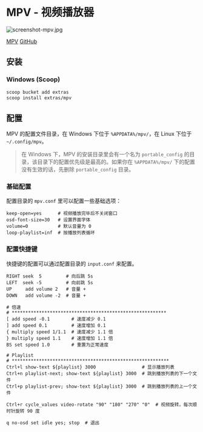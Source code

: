 # MPV - 视频播放器

![screenshot-mpv.jpg](https://pics-1324197765.cos.ap-shanghai.myqcloud.com/screenshot-mpv.jpg)

[MPV](https://mpv.io/) [GitHub](https://github.com/mpv-player/mpv)

## 安装

### Windows (Scoop)

```bash
scoop bucket add extras
scoop install extras/mpv
```

## 配置

MPV 的配置文件目录，在 Windows 下位于 `%APPDATA%/mpv/`，在 Linux 下位于 `~/.config/mpv`。

> 在 Windows 下，MPV 的安装目录里会有一个名为 `portable_config` 的目录，该目录下的配置优先级是最高的。如果你在 `%APPDATA%/mpv/` 下的配置没有生效的话，先删除 `portable_config` 目录。

### 基础配置

配置目录的 `mpv.conf` 里可以配置一些基础选项：

```text title="mpv.conf"
keep-open=yes      # 视频播放完毕后不关闭窗口
osd-font-size=30   # 设置界面字体
volume=0           # 默认音量为 0
loop-playlist=inf  # 按播放列表循环
```

### 配置快捷键

快捷键的配置可以通过配置目录的 `input.conf` 来配置。

```text title="input.conf"
RIGHT seek  5         # 向后跳 5s
LEFT  seek -5         # 向前跳 5s
UP     add volume 2   # 音量 +
DOWN   add volume -2  # 音量 +

# 倍速
# *********************************************************
[ add speed -0.1        # 速度减少 0.1
] add speed 0.1         # 速度增加 0.1
{ multiply speed 1/1.1  # 速度减少 1.1 倍
} multiply speed 1.1    # 速度增加 1.1 倍
BS set speed 1.0        # 重置为正常速度

# Playlist
# **********************************************************
Ctrl+l show-text ${playlist} 3000                 # 显示播放列表
Ctrl+n playlist-next; show-text ${playlist} 3000  # 跳到播放列表的下一个文件
Ctrl+p playlist-prev; show-text ${playlist} 3000  # 跳到播放列表的上一个文件

Ctrl+r cycle_values video-rotate "90" "180" "270" "0"  # 视频旋转，每次顺时针旋转 90 度

q no-osd set idle yes; stop  # 退出
```
